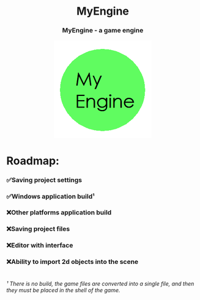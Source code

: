 <h1 align="center">MyEngine</h1>
<h3 align="center">MyEngine - a game engine</h3>
<p align="center">
  <img src="MyEngineLogo.png" />
</p>

<h1 align="left">Roadmap:</h1>
<h3 align="left">✅Saving project settings</h3>
<h3 align="left">✅Windows application build¹</h3>
<h3 align="left">❌Other platforms application build</h3>
<h3 align="left">❌Saving project files</h3>
<h3 align="left">❌Editor with interface</h3>
<h3 align="left">❌Ability to import 2d objects into the scene</h3>

<h1 align="left"> </h1>
<h6 align="left">¹ There is no build, the game files are converted into a single file, and then they must be placed in the shell of the game.</h6>

